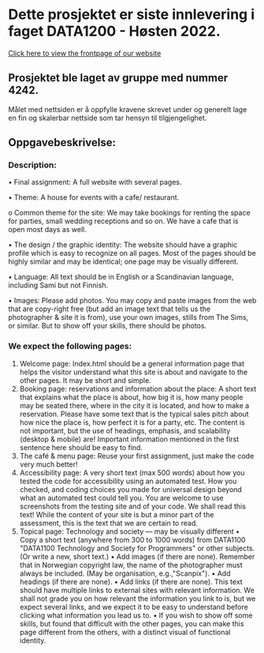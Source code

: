 # Dette prosjektet er siste innlevering i faget DATA1200 - Høsten 2022.

[Click here to view the frontpage of our website](/frontpage.html)

## Prosjektet ble laget av gruppe med nummer 4242. 
Målet med nettsiden er å oppfylle kravene skrevet under og generelt lage en fin og skalerbar
nettside som tar hensyn til tilgjengelighet.

## Oppgavebeskrivelse:

### Description:
• Final assignment: A full website with several pages.

• Theme: A house for events with a cafe/ restaurant.

o Common theme for the site: We may take bookings for renting the space for parties, small
wedding receptions and so on. We have a cafe that is open most days as well.

• The design / the graphic identity: The website should have a graphic profile which is easy to
recognize on all pages. Most of the pages should be highly similar and may be identical; one page
may be visually different.

• Language: All text should be in English or a Scandinavian language, including Sami but not Finnish.

• Images: Please add photos. You may copy and paste images from the web that are copy-right free
(but add an image text that tells us the photographer & site it is from), use your own images, stills
from The Sims, or similar. But to show off your skills, there should be photos.

### We expect the following pages:
1. Welcome page:
Index.html should be a general information page that helps the visitor understand what this site is
about and navigate to the other pages. It may be short and simple.
2. Booking page: reservations and information about the place:
A short text that explains what the place is about, how big it is, how many people may be seated
there, where in the city it is located, and how to make a reservation. Please have some text that is
the typical sales pitch about how nice the place is, how perfect it is for a party, etc. The content is
not important, but the use of headings, emphasis, and scalability (desktop & mobile) are! Important
information mentioned in the first sentence here should be easy to find.
3. The café & menu page:
Reuse your first assignment, just make the code very much better!
4. Accessibility page:
A very short text (max 500 words) about how you tested the code for accessibility using an
automated test. How you checked, and coding choices you made for universal design beyond what
an automated test could tell you. You are welcome to use screenshots from the testing site and of
your code. We shall read this text! While the content of your site is but a minor part of the assessment, this is
the text that we are certain to read.
5. Topical page: Technology and society — may be visually different
• Copy a short text (anywhere from 300 to 1000 words) from DATA1100 "DATA1100
Technology and Society for Programmers" or other subjects. (Or write a new, short text.)
• Add images (if there are none). Remember that in Norwegian copyright law, the name of
the photographer must always be included. (May be organisation, e.g.,"Scanpix").
• Add headings (if there are none).
• Add links (if there are none). This text should have multiple links to external sites with
relevant information. We shall not grade you on how relevant the information you link to is,
but we expect several links, and we expect it to be easy to understand before clicking what
information you lead us to.
• If you wish to show off some skills, but found that difficult with the other pages, you can
make this page different from the others, with a distinct visual of functional identity.
